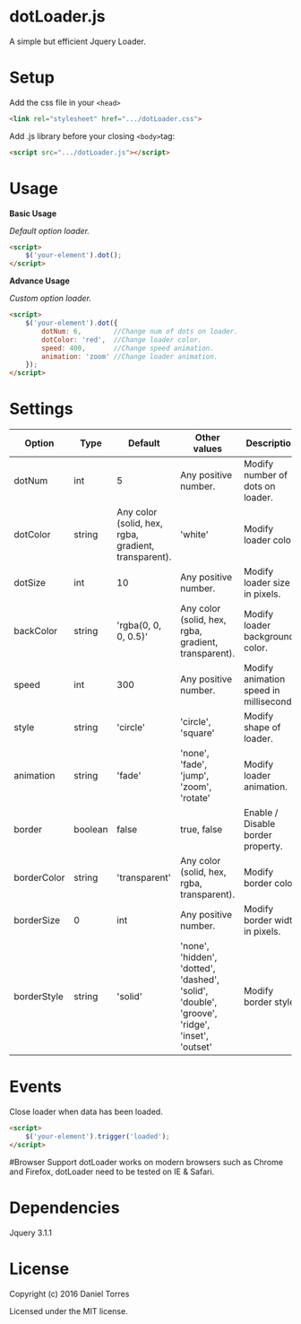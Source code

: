 # dotLoader.js
A simple but efficient Jquery Loader.

# Setup
Add the css file in your ```<head>```
```html
<link rel="stylesheet" href=".../dotLoader.css">
```

Add .js library before your closing ```<body>```tag:
```html
<script src=".../dotLoader.js"></script>
```
# Usage
**Basic Usage**

_Default option loader._
```html
<script>
    $('your-element').dot();
</script>
```
**Advance Usage**

_Custom option loader._
```html
<script>
    $('your-element').dot({
        dotNum: 6,        //Change num of dots on loader.
        dotColor: 'red',  //Change loader color.
        speed: 400,       //Change speed animation.
        animation: 'zoom' //Change loader animation.
    });
</script>
```

# Settings
Option | Type | Default | Other values | Description
------ | ---- | ------- | ------------ | -----------
dotNum | int | 5 | Any positive number. | Modify number of dots on loader.
dotColor | string | Any color (solid, hex, rgba, gradient, transparent). | 'white' | Modify loader color.
dotSize | int | 10 | Any positive number. | Modify loader size in pixels.
backColor | string |  'rgba(0, 0, 0, 0.5)' | Any color (solid, hex, rgba, gradient, transparent). | Modify loader background color.
speed | int | 300 | Any positive number. | Modify animation speed in milliseconds.
style | string | 'circle' | 'circle', 'square' | Modify shape of loader.
animation | string | 'fade' | 'none', 'fade', 'jump', 'zoom', 'rotate' | Modify loader animation.
border | boolean | false | true, false | Enable / Disable border property.
borderColor | string |'transparent' | Any color (solid, hex, rgba, transparent). | Modify border color.
borderSize | 0 | int | Any positive number. | Modify border width in pixels.
borderStyle | string | 'solid' | 'none', 'hidden', 'dotted', 'dashed', 'solid', 'double', 'groove', 'ridge', 'inset', 'outset' | Modify border style.


# Events
Close loader when data has been loaded.
```html
<script>
    $('your-element').trigger('loaded');
</script>
```
#Browser Support
dotLoader works on modern browsers such as Chrome and Firefox, dotLoader need to be tested on IE & Safari.

# Dependencies
Jquery 3.1.1

# License
Copyright (c) 2016 Daniel Torres

Licensed under the MIT license.

